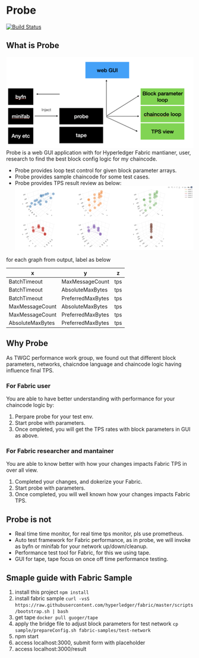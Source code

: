 # Probe
[![Build Status](https://dev.azure.com/yy19902439/yy19902439/_apis/build/status/SamYuan1990.Probe?branchName=main)](https://dev.azure.com/yy19902439/yy19902439/_build/latest?definitionId=8&branchName=main)

## What is Probe
![probe define](probe.png)
Probe is a web GUI application with for Hyperledger Fabric mantianer, user, research to find the best block config logic for my chaincode.

- Probe provides loop test control for given block parameter arrays.
- Probe provides sample chaincode for some test cases.
- Probe provides TPS result review as below:
![probe output](probe_output.png)

for each graph from output, label as below

| x         | y             | z         | 
|---------  |------------   |---------|
| BatchTimeout      | MaxMessageCount       | tps     | 
| BatchTimeout      | AbsoluteMaxBytes      | tps     | 
| BatchTimeout      | PreferredMaxBytes     | tps     | 
| MaxMessageCount   | AbsoluteMaxBytes      | tps     | 
| MaxMessageCount   | PreferredMaxBytes     | tps     | 
| AbsoluteMaxBytes  | PreferredMaxBytes     | tps     | 

## Why Probe
As TWGC performance work group, we found out that different block parameters, networks, chaicndoe language and chaincode logic having influence final TPS.

### For Fabric user
You are able to have better understanding with performance for your chaincode logic by:
1. Perpare probe for your test env.
2. Start probe with parameters.
3. Once ompleted, you will get the TPS rates with block parameters in GUI as above.

### For Fabric researcher and mantainer
You are able to know better with how your changes impacts Fabric TPS in over all view.
1. Completed your changes, and dokerize your Fabric.
2. Start probe with parameters.
3. Once completed, you will well known how your changes impacts Fabric TPS.

## Probe is not

- Real time time monitor, for real time tps monitor, pls use prometheus.
- Auto test framework for Fabric performance, as in probe, we will invoke as byfn or minifab for your network up/down/cleanup.
- Performance test tool for Fabric, for this we using tape.
- GUI for tape, tape focus on once off time performance testing.

## Smaple guide with Fabric Sample

1. install this project `npm install`
2. install fabric sample `curl -vsS https://raw.githubusercontent.com/hyperledger/fabric/master/scripts/bootstrap.sh | bash`
3. get tape `docker pull guoger/tape`
4. apply the bridge file to adjust block parameters for test network `cp sample/prepareConfig.sh fabric-samples/test-network`
5. npm start
6. access localhost:3000, submit form with placeholder
6. access localhost:3000/result